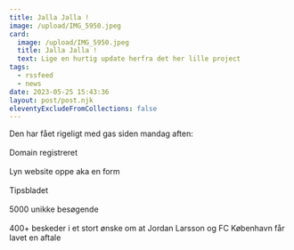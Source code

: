 ```yaml
---
title: Jalla Jalla !
image: /upload/IMG_5950.jpeg
card:
  image: /upload/IMG_5950.jpeg
  title: Jalla Jalla !
  text: Lige en hurtig update herfra det her lille project
tags:
  - rssfeed
  - news
date: 2023-05-25 15:43:36
layout: post/post.njk
eleventyExcludeFromCollections: false
---
```

D﻿en har fået rigeligt med gas siden mandag aften:\
\
D﻿omain registreret \
\
Lyn website oppe aka en form\
\
T﻿ipsbladet\
\
5﻿000 unikke besøgende\
\
4﻿00+ beskeder i et stort ønske om at Jordan Larsson og FC København får lavet en aftale